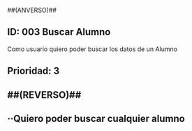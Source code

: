 ##(ANVERSO)##

**ID**: 003 **Buscar Alumno**
----
Como usuario quiero poder buscar los datos de un Alumno

**Prioridad**: 3
----
##(REVERSO)##
----
··Quiero poder buscar cualquier alumno
----
